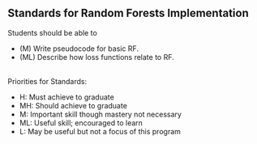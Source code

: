 ## Standards for Random Forests Implementation
Students should be able to
 * (M) Write pseudocode for basic RF.
 * (ML) Describe how loss functions relate to RF.

<br/>Priorities for Standards:
 * H:  Must achieve to graduate
 * MH: Should achieve to graduate
 * M:  Important skill though mastery not necessary
 * ML: Useful skill; encouraged to learn
 * L:  May be useful but not a focus of this program